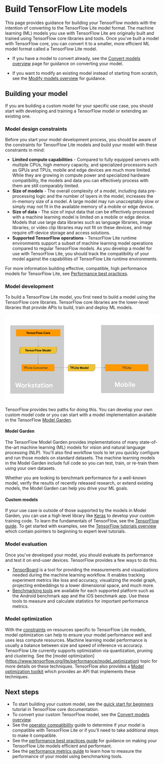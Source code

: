 # Build TensorFlow Lite models

This page provides guidance for building
your TensorFlow models with the intention of converting to the TensorFlow
Lite model format. The machine learning (ML) models you use with TensorFlow
Lite are originally
built and trained using TensorFlow core libraries and tools. Once you've built
a model with TensorFlow core, you can convert it to a smaller, more
efficient ML model format called a TensorFlow Lite model.

* If you have a model to convert already, see the
    [Convert models overview](../convert/)
    page for guidance on converting your model.

* If you want to modify an existing model instead of starting from scratch,
  see the [Modify models overview](../modify/model_maker) for guidance.


## Building your model

If you are building a custom model for your specific use case,
you should start with developing and training a TensorFlow model or extending
an existing one.

### Model design constraints

Before you start your model development process, you should be aware of the
constraints for TensorFlow Lite models and build your model with these
constraints in mind:

* **Limited compute capabilities** - Compared to fully equipped servers with
  multiple CPUs, high memory capacity, and specialized processors such as GPUs
  and TPUs, mobile and edge devices are much more limited. While they are
  growing in compute power and specialized hardware compatibility, the models
  and data you can effectively process with them are still comparably limited.
* **Size of models** - The overall complexity of a model, including data
  pre-processing logic and the number of layers in the model, increases the
  in-memory size of a model. A large model may run unacceptably slow or simply
  may not fit in the available memory of a mobile or edge device.
* **Size of data** - The size of input data that can be effectively processed
  with a machine learning model is limited on a mobile or edge device. Models
  that use large data libraries such as language libraries, image libraries, or
  video clip libraries may not fit on these devices, and may require
  off-device storage and access solutions.
* **Supported TensorFlow operations** - TensorFlow Lite runtime environments
  support a subset of machine learning model operations compared to
  regular TensorFlow models. As you develop a model for use with TensorFlow
  Lite, you should track the compatibility of your model against the
  capabilities of TensorFlow Lite runtime environments.

For more information building effective, compatible, high performance models
for TensorFlow Lite, see
[Performance best practices](../../performance/best_practices).

### Model development

To build a TensorFlow Lite model, you first need to build a model using the
TensorFlow core libraries. TensorFlow core libraries are the lower-level
libraries that provide APIs to build, train and deploy ML models.

![TFLite build workflow](../../images/build/build_workflow_diag.png)

TensorFlow provides two paths for doing this. You can develop
your own custom model code or you can start with a model implementation
available in the TensorFlow
[Model Garden](https://www.tensorflow.org/tfmodels).

#### Model Garden

The TensorFlow Model Garden provides implementations of many state-of-the-art
machine learning (ML) models for vision and natural language processing (NLP).
You'll also find workflow tools to let you quickly configure and run those
models on standard datasets. The machine learning models in the
Model Garden include full code so you can
test, train, or re-train them using your own datasets.

Whether you are looking to benchmark performance for a
well-known model, verify the results of recently released research, or extend
existing models, the Model Garden can help you drive your ML goals.

#### Custom models

If your use case is outside of those supported by the models in Model Garden,
you can use a high level library like
[Keras](https://www.tensorflow.org/guide/keras/sequential_model) to
develop your custom training code. To learn the fundamentals of TensorFlow, see
the [TensorFlow guide](https://www.tensorflow.org/guide/basics). To get started
with examples, see the
[TensorFlow tutorials overview](https://www.tensorflow.org/tutorials) which
contain pointers to beginning to expert level tutorials.

### Model evaluation

Once you've developed your model, you should evaluate its performance and test
it on end-user devices.
TensorFlow provides a few ways to do this.

* [TensorBoard](https://www.tensorflow.org/tensorboard/tensorboard_profiling_keras)
  is a tool for providing the measurements and visualizations needed during
  the machine learning workflow. It enables tracking experiment metrics like
  loss and accuracy, visualizing the model graph, projecting embeddings to a
  lower dimensional space, and much more.
* [Benchmarking tools](https://www.tensorflow.org/lite/performance/measurement)
  are available for each supported platform such as the Android benchmark app
  and the iOS benchmark app. Use these tools to measure and calculate statistics
  for important performance metrics.

### Model optimization

With the [constraints](#model_constraints) on resources specific to
TensorFlow Lite models, model optimization can help to ensure your
model performance well and uses less compute resources. Machine learning model
performance is usually a balance between size and speed of inference vs
accuracy. TensorFlow Lite currently supports optimization via quantization,
pruning and clustering. See the
[model optimization] (https://www.tensorflow.org/lite/performance/model_optimization)
topic for more details on these techniques. TensorFlow also provides a
[Model optimization toolkit](https://www.tensorflow.org/model_optimization/guide)
which provides an API that implements these techniques.

## Next steps

* To start building your custom model, see the
  [quick start for beginners](https://www.tensorflow.org/tutorials/quickstart/beginner)
  tutorial in TensorFlow core documentation.
* To convert your custom TensorFlow model, see the
  [Convert models overview](../convert).
* See the
  [operator compatibility](../../guide/ops_compatibility) guide to determine
  if your model is compatible with TensorFlow Lite or if you'll need to take
  additional steps to make it compatible.
* See the
  [performance best practices guide](https://www.tensorflow.org/lite/performance/best_practices)
  for guidance on making your TensorFlow Lite models efficient and performant.
* See the [performance metrics guide](../../performance/measurement) to learn
  how to measure the performance of your model using benchmarking tools.


